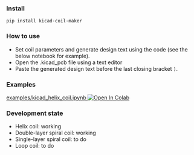 ### Install
```
pip install kicad-coil-maker
```

### How to use
- Set coil parameters and generate design text using the code (see the below notebook for example).
- Open the .kicad_pcb file using a text editor
- Paste the generated design text before the last closing bracket `)`.

### Examples
[examples/kicad_helix_coil.ipynb
](https://github.com/t-sasatani/KiCad-coil-maker/blob/master/examples/kicad_helix_coil.ipynb)
<a href="https://colab.research.google.com/github/t-sasatani/KiCad-coil-maker/blob/master/examples/kicad_helix_coil.ipynb" target="_parent"><img src="https://colab.research.google.com/assets/colab-badge.svg" alt="Open In Colab"/></a>

### Development state
- Helix coil: working
- Double-layer spiral coil: working
- Single-layer spiral coil: to do
- Loop coil: to do
